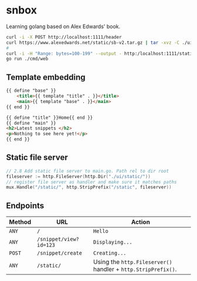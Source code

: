 # snbox

Learning golang based on Alex Edwards' book.

```sh
curl -i -X POST http://localhost:1111/header
curl https://www.alexedwards.net/static/sb-v2.tar.gz | tar -xvz -C ./ui/static
# 
curl -i -H "Range: bytes=100-199" --output - http:/localhost:1111/static/img/logo.png
go run ./cmd/web
```

## Template embedding 

```html
{{ define "base" }}
    <title>{{ template "title" . }}</title>
    <main>{{ template "base" . }}</main>
{{ end }}
```

```html
{{ define "title" }}Home{{ end }}
{{ define "main" }}
<h2>Latest snippets </h2>
<p>Nothing to see here yet!</p>
{{ end }}
```



## Static file server

```go
// 2.8 Add static file server to main.go. Path rel to dir root
fileserver := http.FileServer(http.Dir("./ui/static/"))
// register file server as handler and make sure it matches paths
mux.Handle("/static/", http.StripPrefix("/static", fileserver))
```

## Endpoints

Method | URL | Action
---|---|---
`ANY`  | `/` | `Hello`
`ANY`  | `/snippet/view?id=123` | `Displaying...`
`POST` | `/snippet/create` | `Creating...`
`ANY`  | `/static/` | Using the `http.Fileserver()` handler + `http.StripPrefix()`. 
